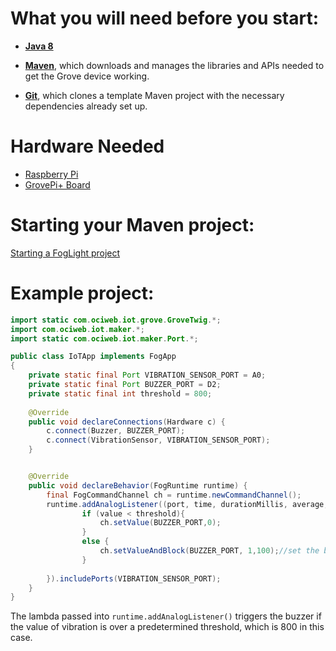 # What you will need before you start:
- [**Java 8**](https://docs.oracle.com/javase/8/docs/technotes/guides/install/install_overview.html) 

- [**Maven**](https://maven.apache.org/install.html), which downloads and manages the libraries and APIs needed to get the Grove device working.

- [**Git**](https://git-scm.com/), which clones a template Maven project with the necessary dependencies already set up.
# Hardware Needed
- [Raspberry Pi](https://www.raspberrypi.org/)
- [GrovePi+ Board](https://www.dexterindustries.com/shop/grovepi-board/)

# Starting your Maven project: 
[Starting a FogLight project](https://github.com/oci-pronghorn/FogLighter/blob/master/README.md)

# Example project:
```java
import static com.ociweb.iot.grove.GroveTwig.*;
import com.ociweb.iot.maker.*;
import static com.ociweb.iot.maker.Port.*;

public class IoTApp implements FogApp
{
	private static final Port VIBRATION_SENSOR_PORT = A0;
	private static final Port BUZZER_PORT = D2;
	private static final int threshold = 800;
	
	@Override
	public void declareConnections(Hardware c) {
		c.connect(Buzzer, BUZZER_PORT);
		c.connect(VibrationSensor, VIBRATION_SENSOR_PORT);
	}


	@Override
	public void declareBehavior(FogRuntime runtime) {
		final FogCommandChannel ch = runtime.newCommandChannel();
		runtime.addAnalogListener((port, time, durationMillis, average, value)->{
				if (value < threshold){
					ch.setValue(BUZZER_PORT,0);
				}
				else {
					ch.setValueAndBlock(BUZZER_PORT, 1,100);//set the buzzer_port high for at least 100ms
				}		
			
		}).includePorts(VIBRATION_SENSOR_PORT);
	}
}
```
The lambda passed into ```runtime.addAnalogListener()``` triggers the buzzer if the value of vibration is over a predetermined threshold, which is 800 in this case. 
